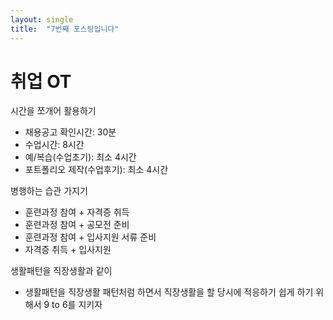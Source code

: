 ```yaml
---
layout: single
title:  "7번째 포스팅입니다"
---
```

# 취업 OT

시간을 쪼개어 활용하기

- 채용공고 확인시간: 30분
- 수업시간: 8시간
- 예/복습(수업초기): 최소 4시간
- 포트폴리오 제작(수업후기): 최소 4시간

병행하는 습관 가지기

- 훈련과정 참여 + 자격증 취득
- 훈련과정 참여 + 공모전 준비
- 훈련과정 참여 + 입사지원 서류 준비
- 자격증 취득 + 입사지원

생활패턴을 직장생활과 같이

- 생활패턴을 직장생활 패턴처럼 하면서 직장생활을 할 당시에 적응하기 쉽게 하기 위해서 9 to 6를 지키자 
